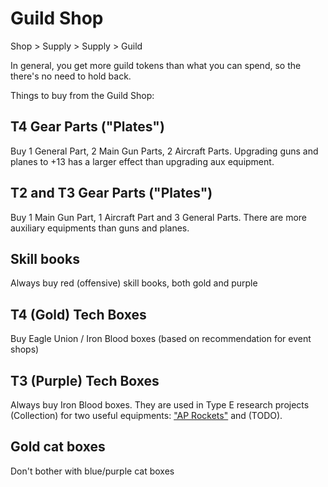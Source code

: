 # Guild Shop

Shop > Supply > Supply > Guild

In general, you get more guild tokens than what you can spend,
so the there's no need to hold back.

Things to buy from the Guild Shop:

## T4 Gear Parts ("Plates")

Buy 1 General Part, 2 Main Gun Parts, 2 Aircraft Parts.
Upgrading guns and planes to +13 has a larger effect than upgrading aux equipment.

## T2 and T3 Gear Parts ("Plates")

Buy 1 Main Gun Part, 1 Aircraft Part and 3 General Parts.
There are more auxiliary equipments than guns and planes.

## Skill books

Always buy red (offensive) skill books, both gold and purple

## T4 (Gold) Tech Boxes

Buy Eagle Union / Iron Blood boxes (based on recommendation for event shops)

## T3 (Purple) Tech Boxes

Always buy Iron Blood boxes. They are used in Type E research projects
(Collection) for two useful equipments: ["AP Rockets"](https://azurlane.koumakan.jp/wiki/Messerschmitt_Bf_109G_(Carrier-based_Prototype))
and (TODO).

## Gold cat boxes

Don't bother with blue/purple cat boxes

